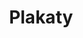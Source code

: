 ---
title: Plakaty
feature_text: |
  ## Plakaty konwentowe
feature_image: "/assets/headers/posters.jpg"
image: "/assets/headers/posters.jpg"
excerpt: "Plakaty konwentowe"
layout: plakaty
---